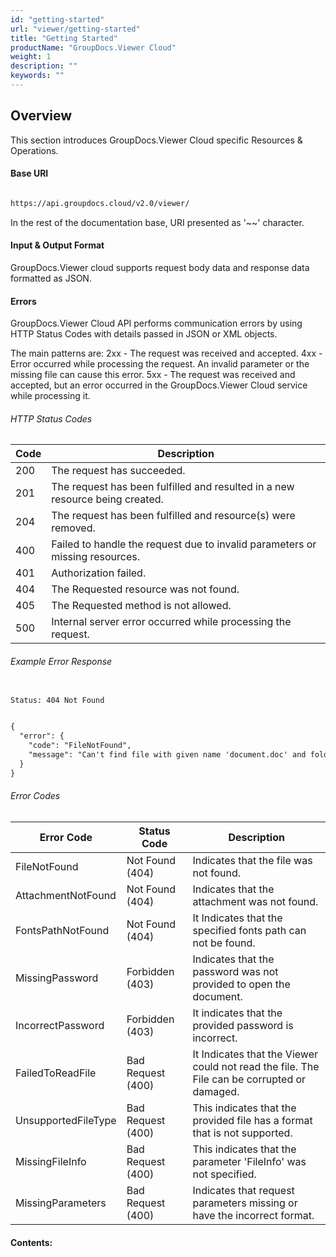 ```yaml
---
id: "getting-started"
url: "viewer/getting-started"
title: "Getting Started"
productName: "GroupDocs.Viewer Cloud"
weight: 1
description: ""
keywords: ""
---
```


## Overview ##

This section introduces GroupDocs.Viewer Cloud specific Resources & Operations.

#### Base URI ####

```html 

https://api.groupdocs.cloud/v2.0/viewer/

 ```

In the rest of the documentation base, URI presented as '~~' character.

#### Input & Output Format ####

GroupDocs.Viewer cloud supports request body data and response data formatted as JSON.

#### Errors ####

GroupDocs.Viewer Cloud API performs communication errors by using HTTP Status Codes with details passed in JSON or XML objects.

The main patterns are:
2xx - The request was received and accepted.
4xx - Error occurred while processing the request. An invalid parameter or the missing file can cause this error.
5xx - The request was received and accepted, but an error occurred in the GroupDocs.Viewer Cloud service while processing it.

###### HTTP Status Codes ######

|Code|Description
|---|---
|200|The request has succeeded.
|201|The request has been fulfilled and resulted in a new resource being created.
|204|The request has been fulfilled and resource(s) were removed.
|400|Failed to handle the request due to invalid parameters or missing resources.
|401|Authorization failed.
|404|The Requested resource was not found.
|405|The Requested method is not allowed.
|500|Internal server error occurred while processing the request.


###### Example Error Response ######

```html 

Status: 404 Not Found

 ```

```html 

{
  "error": {
    "code": "FileNotFound",
    "message": "Can't find file with given name 'document.doc' and folder 'My Documents'."
  }
}

 ```

###### Error Codes ######

|Error Code|Status Code|Description
|---|---|---
|FileNotFound|Not Found (404) |Indicates that the file was not found. 
|AttachmentNotFound |Not Found (404) |Indicates that the attachment was not found. 
|FontsPathNotFound|Not Found (404) |It Indicates that the specified fonts path can not be found.
|MissingPassword |Forbidden (403)|Indicates that the password was not provided to open the document. 
|IncorrectPassword|Forbidden (403) |It indicates that the provided password is incorrect. 
|FailedToReadFile |Bad Request (400) |It Indicates that the Viewer could not read the file. The File can be corrupted or damaged. 
|UnsupportedFileType |Bad Request (400) |This indicates that the provided file has a format that is not supported. 
|MissingFileInfo|Bad Request (400) |This indicates that the parameter 'FileInfo' was not specified.
|MissingParameters|Bad Request (400)|Indicates that request parameters missing or have the incorrect format.


#### Contents: ####





 
